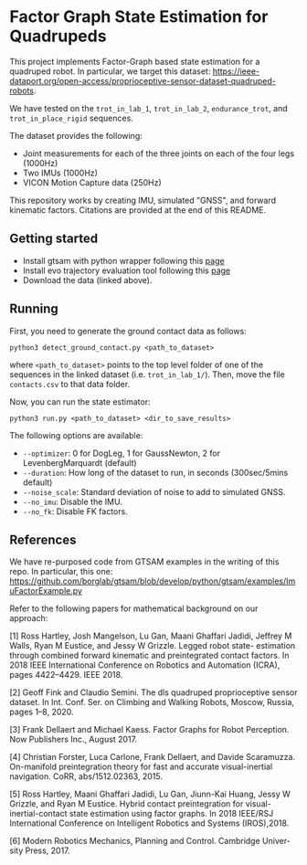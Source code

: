 # Factor Graph State Estimation for Quadrupeds

This project implements Factor-Graph based state estimation for a quadruped robot. In particular, we target this dataset: https://ieee-dataport.org/open-access/proprioceptive-sensor-dataset-quadruped-robots.

We have tested on the `trot_in_lab_1`, `trot_in_lab_2`, `endurance_trot`, and `trot_in_place_rigid` sequences.

The dataset provides the following:

- Joint measurements for each of the three joints on each of the four legs (1000Hz)
- Two IMUs (1000Hz)
- VICON Motion Capture data (250Hz)


This repository works by creating IMU, simulated "GNSS", and forward kinematic factors. Citations are provided at the end of this README.

## Getting started

- Install gtsam with python wrapper following this [page](https://github.com/borglab/gtsam/tree/develop/python)
- Install evo trajectory evaluation tool following this [page](https://github.com/MichaelGrupp/evo)
- Download the data (linked above).

## Running

First, you need to generate the ground contact data as follows:

`python3 detect_ground_contact.py <path_to_dataset>`

where `<path_to_dataset>` points to the top level folder of one of the sequences in the linked dataset (i.e. `trot_in_lab_1/`). Then, move the file `contacts.csv` to that data folder.

Now, you can run the state estimator:

```
python3 run.py <path_to_dataset> <dir_to_save_results>
```

The following options are available:


- `--optimizer`: 0 for DogLeg, 1 for GaussNewton, 2 for LevenbergMarquardt (default)
- `--duration`: How long of the dataset to run, in seconds (300sec/5mins default)
- `--noise_scale`: Standard deviation of noise to add to simulated GNSS.
- `--no_imu`: Disable the IMU.
- `--no_fk`: Disable FK factors.


## References

We have re-purposed code from GTSAM examples in the writing of this repo. In particular, this one: https://github.com/borglab/gtsam/blob/develop/python/gtsam/examples/ImuFactorExample.py


Refer to the following papers for mathematical background on our approach:


[1] Ross Hartley, Josh Mangelson, Lu Gan, Maani Ghaffari Jadidi, Jeffrey M Walls, Ryan M Eustice, and Jessy W Grizzle. Legged robot state- estimation through combined forward kinematic and preintegrated contact
factors. In 2018 IEEE International Conference on Robotics and Automation (ICRA), pages 4422–4429. IEEE 2018.

[2] Geoff Fink and Claudio Semini. The dls quadruped proprioceptive sensor dataset. In Int. Conf. Ser. on Climbing and Walking Robots, Moscow, Russia, pages 1–8, 2020.

[3] Frank Dellaert and Michael Kaess. Factor Graphs for Robot Perception. Now Publishers Inc., August 2017.

[4] Christian Forster, Luca Carlone, Frank Dellaert, and Davide Scaramuzza. On-manifold preintegration theory for fast and accurate visual-inertial navigation. CoRR, abs/1512.02363, 2015.

[5] Ross Hartley, Maani Ghaffari Jadidi, Lu Gan, Jiunn-Kai Huang, Jessy W Grizzle, and Ryan M Eustice. Hybrid contact preintegration for visual- inertial-contact state estimation using factor graphs. In 2018 IEEE/RSJ International Conference on Intelligent Robotics and Systems (IROS),2018.

[6] Modern Robotics Mechanics, Planning and Control. Cambridge Univer-
sity Press, 2017.

